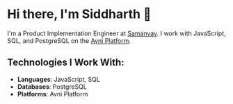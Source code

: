 # Hi there, I'm Siddharth 👋

I'm a Product Implementation Engineer at [Samanvay](https://www.samanvayfoundation.org/). I work with JavaScript, SQL, and PostgreSQL on the [Avni Platform](https://avniproject.org/).

## Technologies I Work With:
- **Languages**: JavaScript, SQL
- **Databases**: PostgreSQL
- **Platforms**: Avni Platform



